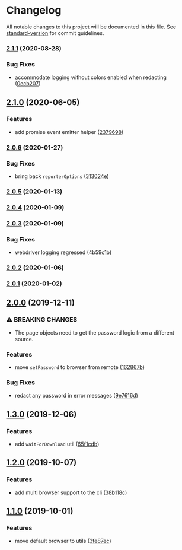 # Changelog

All notable changes to this project will be documented in this file. See [standard-version](https://github.com/conventional-changelog/standard-version) for commit guidelines.

### [2.1.1](https://github.com/CrowdStrike/faltest/compare/@faltest/utils@2.1.0...@faltest/utils@2.1.1) (2020-08-28)


### Bug Fixes

* accommodate logging without colors enabled when redacting ([0ecb207](https://github.com/CrowdStrike/faltest/commit/0ecb2073b15a6572e10ad513fe62ea9404cd42c7))

## [2.1.0](https://github.com/CrowdStrike/faltest/compare/@faltest/utils@2.0.6...@faltest/utils@2.1.0) (2020-06-05)


### Features

* add promise event emitter helper ([2379698](https://github.com/CrowdStrike/faltest/commit/237969865f3b7d02040fce17bd04595038380411))

### [2.0.6](https://github.com/CrowdStrike/faltest/compare/@faltest/utils@2.0.5...@faltest/utils@2.0.6) (2020-01-27)


### Bug Fixes

* bring back `reporterOptions` ([313024e](https://github.com/CrowdStrike/faltest/commit/313024e9057620f353e68666d05cb1a6890dea5c))

### [2.0.5](https://github.com/CrowdStrike/faltest/compare/@faltest/utils@2.0.4...@faltest/utils@2.0.5) (2020-01-13)

### [2.0.4](https://github.com/CrowdStrike/faltest/compare/@faltest/utils@2.0.3...@faltest/utils@2.0.4) (2020-01-09)

### [2.0.3](https://github.com/CrowdStrike/faltest/compare/@faltest/utils@2.0.2...@faltest/utils@2.0.3) (2020-01-09)


### Bug Fixes

* webdriver logging regressed ([4b59c1b](https://github.com/CrowdStrike/faltest/commit/4b59c1bc3aad249009d2999648a9da332905a9e8))

### [2.0.2](https://github.com/CrowdStrike/faltest/compare/@faltest/utils@2.0.1...@faltest/utils@2.0.2) (2020-01-06)

### [2.0.1](https://github.com/CrowdStrike/faltest/compare/@faltest/utils@2.0.0...@faltest/utils@2.0.1) (2020-01-02)

## [2.0.0](https://github.com/CrowdStrike/faltest/compare/@faltest/utils@1.3.0...2.0.0) (2019-12-11)


### ⚠ BREAKING CHANGES

* The page objects need to get the password logic from a different source.

### Features

* move `setPassword` to browser from remote ([162867b](https://github.com/CrowdStrike/faltest/commit/162867bbdd52a628f3f1b5f4844ee409be0359ec))


### Bug Fixes

* redact any password in error messages ([9e7616d](https://github.com/CrowdStrike/faltest/commit/9e7616dc49feff56793e802bc71ae95bd179fe22))

## [1.3.0](https://github.com/CrowdStrike/faltest/compare/@faltest/utils@1.2.0...1.3.0) (2019-12-06)


### Features

* add `waitForDownload` util ([65f1cdb](https://github.com/CrowdStrike/faltest/commit/65f1cdbddbc01763c64820d6d80ac0c8c2544946))

## [1.2.0](https://github.com/CrowdStrike/faltest/compare/@faltest/utils@1.1.0...1.2.0) (2019-10-07)


### Features

* add multi browser support to the cli ([38b118c](https://github.com/CrowdStrike/faltest/commit/38b118c))

## [1.1.0](https://github.com/CrowdStrike/faltest/compare/@faltest/utils@1.0.0...1.1.0) (2019-10-01)


### Features

* move default browser to utils ([3fe87ec](https://github.com/CrowdStrike/faltest/commit/3fe87ec))
